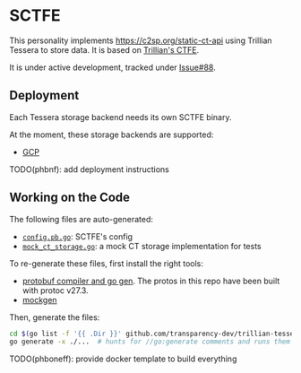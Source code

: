 # SCTFE

This personality implements https://c2sp.org/static-ct-api using
Trillian Tessera to store data. It is based on [Trillian's CTFE](https://github.com/google/certificate-transparency-go/tree/master/trillian/ctfe).

It is under active development, tracked under [Issue#88](https://github.com/transparency-dev/trillian-tessera/issues/88).

## Deployment
Each Tessera storage backend needs its own SCTFE binary.

At the moment, these storage backends are supported:

 - [GCP](./ct_server_gcp)


TODO(phbnf): add deployment instructions


## Working on the Code
The following files are auto-generated:
 - [`config.pb.go`](./configpb/config.pb.go): SCTFE's config
 - [`mock_ct_storage.go`](./mockstorage/mock_ct_storage.go): a mock CT storage implementation for tests

To re-generate these files, first install the right tools:
 - [protobuf compiler and go gen](https://protobuf.dev/getting-started/gotutorial/#compiling-protocol-buffers). The protos in this repo have been built with protoc v27.3.
 - [mockgen](https://github.com/golang/mock?tab=readme-ov-file#installation)

Then, generate the files:
```bash
cd $(go list -f '{{ .Dir }}' github.com/transparency-dev/trillian-tessera/personalities/sctfe); \
go generate -x ./...  # hunts for //go:generate comments and runs them
```

TODO(phboneff): provide docker template to build everything
